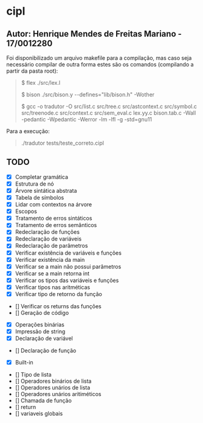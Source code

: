 # cipl

## Autor: Henrique Mendes de Freitas Mariano - 17/0012280

Foi disponibilizado um arquivo makefile para a compilação, mas caso seja necessário compilar de outra forma estes são os comandos (compilando a partir da pasta root):

> $ flex ./src/lex.l
>
> $ bison ./src/bison.y --defines="lib/bison.h" -Wother
>
> $ gcc -o tradutor -O src/list.c src/tree.c src/astcontext.c src/symbol.c src/treenode.c src/context.c src/sem_eval.c lex.yy.c bison.tab.c -Wall -pedantic -Wpedantic -Werror -lm -lfl -g -std=gnu11

Para a execução:

> ./tradutor tests/teste_correto.cipl

## TODO

- [X] Completar gramática
- [X] Estrutura de nó
- [X] Árvore sintática abstrata
- [X] Tabela de símbolos
- [X] Lidar com contextos na árvore
- [X] Escopos
- [X] Tratamento de erros sintáticos
- [X] Tratamento de erros semânticos
- [X] Redeclaração de funções
- [X] Redeclaração de variáveis
- [X] Redeclaração de parâmetros
- [X] Verificar existência de variáveis e funções
- [X] Verificar existência da main
- [X] Verificar se a main não possui parâmetros
- [X] Verificar se a main retorna int
- [X] Verificar os tipos das variáveis e funções
- [X] Verificar tipos nas aritméticas
- [X] Verificar tipo de retorno da função
- [] Verificar os returns das funções
- [] Geração de código
- [X] Operações binárias
- [X] Impressão de string
- [X] Declaração de variável
- [] Declaração de função
- [X] Built-in
- [] Tipo de lista
- [] Operadores binários de lista
- [] Operadores unários de lista
- [] Operadores unários aritiméticos
- [] Chamada de função
- [] return
- [] variaveis globais
